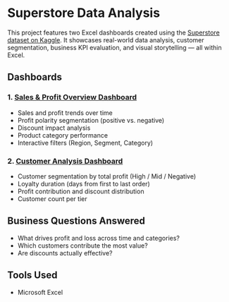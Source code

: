 # Superstore Data Analysis
This project features two Excel dashboards created using the [Superstore dataset on Kaggle](https://www.kaggle.com/datasets/vivek468/superstore-dataset-final/data). It showcases real-world data analysis, customer segmentation, business KPI evaluation, and visual storytelling — all within Excel.

## Dashboards
### 1. [Sales & Profit Overview Dashboard](./Superstore_OverviewDashboard.pdf)
- Sales and profit trends over time
- Profit polarity segmentation (positive vs. negative)
- Discount impact analysis
- Product category performance
- Interactive filters (Region, Segment, Category)

### 2. [Customer Analysis Dashboard](./Superstore_CustomerDashboard.pdf)
- Customer segmentation by total profit (High / Mid / Negative)
- Loyalty duration (days from first to last order)
- Profit contribution and discount distribution
- Customer count per tier

## Business Questions Answered
- What drives profit and loss across time and categories?
- Which customers contribute the most value?
- Are discounts actually effective?

## Tools Used
- Microsoft Excel
